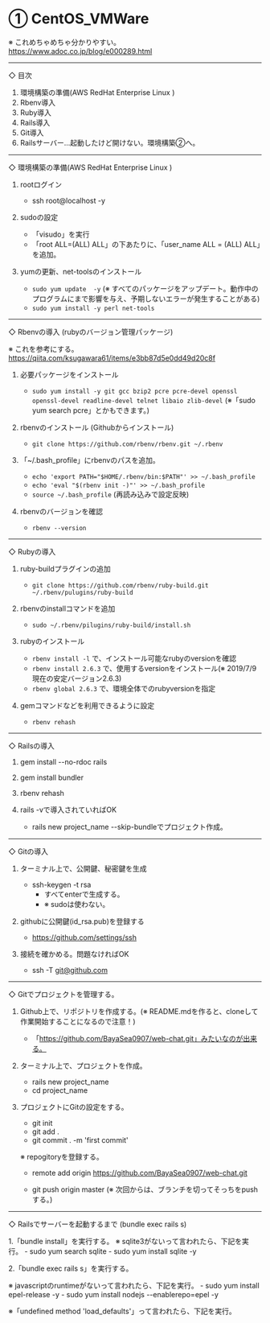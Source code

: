 # ① CentOS_VMWare
※ これめちゃめちゃ分かりやすい。
https://www.adoc.co.jp/blog/e000289.html

----------------------------------------------------------------------------------------
◇ 目次

1. 環境構築の準備(AWS RedHat Enterprise Linux )
2. Rbenv導入
3. Ruby導入
4. Rails導入
5. Git導入
6. Railsサーバー...起動したけど開けない。環境構築②へ。

----------------------------------------------------------------------------------------
◇ 環境構築の準備(AWS RedHat Enterprise Linux ) 

1. rootログイン
   - ssh root@localhost -y

2. sudoの設定
   - 「visudo」を実行
   - 「root ALL=(ALL) ALL」の下あたりに、「user_name ALL = (ALL) ALL」を追加。

3. yumの更新、net-toolsのインストール
   - `sudo yum update  -y` (※ すべてのパッケージをアップデート。動作中のプログラムにまで影響を与え、予期しないエラーが発生することがある)
   - `sudo yum install -y perl net-tools`

----------------------------------------------------------------------------------------
◇ Rbenvの導入 (rubyのバージョン管理パッケージ)

※ これを参考にする。
https://qiita.com/ksugawara61/items/e3bb87d5e0dd49d20c8f


1. 必要パッケージをインストール
   - `sudo yum install -y git gcc bzip2 pcre pcre-devel openssl openssl-devel readline-devel telnet libaio zlib-devel`
   (※「sudo yum search pcre」とかもできます。)

2. rbenvのインストール (Githubからインストール)
   - `git clone https://github.com/rbenv/rbenv.git ~/.rbenv`

3. 「~/.bash_profile」にrbenvのパスを追加。
   - `echo 'export PATH="$HOME/.rbenv/bin:$PATH"' >> ~/.bash_profile`
   - `echo 'eval "$(rbenv init -)"' >> ~/.bash_profile`
   - `source ~/.bash_profile`  (再読み込みで設定反映)

4. rbenvのバージョンを確認
   - `rbenv --version`


----------------------------------------------------------------------------------------
◇ Rubyの導入


1. ruby-buildプラグインの追加
   - `git clone https://github.com/rbenv/ruby-build.git ~/.rbenv/pulugins/ruby-build`

2. rbenvのinstallコマンドを追加
   - `sudo ~/.rbenv/pilugins/ruby-build/install.sh`

3. rubyのインストール
   - `rbenv install -l`    で、インストール可能なrubyのversionを確認
   - `rbenv install 2.6.3` で、使用するversionをインストール(※ 2019/7/9現在の安定バージョン2.6.3)
   - `rbenv global 2.6.3`  で、環境全体でのrubyversionを指定

4. gemコマンドなどを利用できるように設定
   - `rbenv rehash`

----------------------------------------------------------------------------------------
◇ Railsの導入

1. gem install --no-rdoc rails

2. gem install bundler

3. rbenv rehash

4. rails -vで導入されていればOK
   - rails new project_name --skip-bundleでプロジェクト作成。

----------------------------------------------------------------------------------------
◇ Gitの導入

1. ターミナル上で、公開鍵、秘密鍵を生成
   - ssh-keygen -t rsa
     - すべてenterで生成する。
     - ※ sudoは使わない。

2. githubに公開鍵(id_rsa.pub)を登録する
   - https://github.com/settings/ssh

3. 接続を確かめる。問題なければOK
   - ssh -T git@github.com


----------------------------------------------------------------------------------------
◇ Gitでプロジェクトを管理する。

1. Github上で、リポジトリを作成する。(※ README.mdを作ると、cloneして作業開始することになるので注意！)
   - 「https://github.com/BayaSea0907/web-chat.git」みたいなのが出来る。

2. ターミナル上で、プロジェクトを作成。
   - rails new project_name
   - cd project_name

3. プロジェクトにGitの設定をする。
   - git init
   - git add .
   - git commit . -m 'first commit'
   
   ※ repogitoryを登録する。
   - remote add origin https://github.com/BayaSea0907/web-chat.git

   - git push origin master (※ 次回からは、ブランチを切ってそっちをpushする。)


----------------------------------------------------------------------------------------
◇ Railsでサーバーを起動するまで (bundle exec rails s)


1.「bundle install」を実行する。
   ※ sqlite3がないって言われたら、下記を実行。
      - sudo yum search sqlite
      - sudo yum install sqlite -y


2.「bundle exec rails s」を実行する。

   ※ javascriptのruntimeがないって言われたら、下記を実行。
     - sudo yum install epel-release -y
     - sudo yum install nodejs --enablerepo=epel -y


   ※「undefined method 'load_defaults'」って言われたら、下記を実行。
